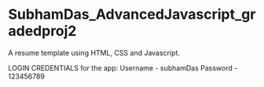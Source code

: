 # SubhamDas_AdvancedJavascript_gradedproj2
A resume template using HTML, CSS and Javascript.

LOGIN CREDENTIALS for the app:
Username - subhamDas
Password - 123456789